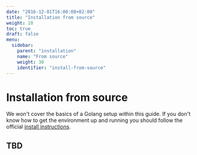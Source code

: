 ```yaml
---
date: "2016-12-01T16:00:00+02:00"
title: "Installation from source"
weight: 10
toc: true
draft: false
menu:
  sidebar:
    parent: "installation"
    name: "From source"
    weight: 30
    identifier: "install-from-source"
---
```


# Installation from source

We won't cover the basics of a Golang setup within this guide. If you don't know how to get the environment up and running you should follow the official [install instructions](https://golang.org/doc/install).

## TBD
